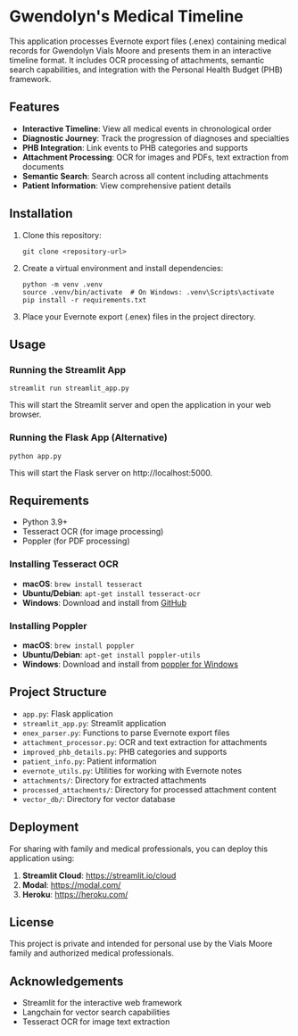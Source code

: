 # Gwendolyn's Medical Timeline

This application processes Evernote export files (.enex) containing medical records for Gwendolyn Vials Moore and presents them in an interactive timeline format. It includes OCR processing of attachments, semantic search capabilities, and integration with the Personal Health Budget (PHB) framework.

## Features

- **Interactive Timeline**: View all medical events in chronological order
- **Diagnostic Journey**: Track the progression of diagnoses and specialties
- **PHB Integration**: Link events to PHB categories and supports
- **Attachment Processing**: OCR for images and PDFs, text extraction from documents
- **Semantic Search**: Search across all content including attachments
- **Patient Information**: View comprehensive patient details

## Installation

1. Clone this repository:
   ```
   git clone <repository-url>
   ```

2. Create a virtual environment and install dependencies:
   ```
   python -m venv .venv
   source .venv/bin/activate  # On Windows: .venv\Scripts\activate
   pip install -r requirements.txt
   ```

3. Place your Evernote export (.enex) files in the project directory.

## Usage

### Running the Streamlit App

```
streamlit run streamlit_app.py
```

This will start the Streamlit server and open the application in your web browser.

### Running the Flask App (Alternative)

```
python app.py
```

This will start the Flask server on http://localhost:5000.

## Requirements

- Python 3.9+
- Tesseract OCR (for image processing)
- Poppler (for PDF processing)

### Installing Tesseract OCR

- **macOS**: `brew install tesseract`
- **Ubuntu/Debian**: `apt-get install tesseract-ocr`
- **Windows**: Download and install from [GitHub](https://github.com/UB-Mannheim/tesseract/wiki)

### Installing Poppler

- **macOS**: `brew install poppler`
- **Ubuntu/Debian**: `apt-get install poppler-utils`
- **Windows**: Download and install from [poppler for Windows](http://blog.alivate.com.au/poppler-windows/)

## Project Structure

- `app.py`: Flask application
- `streamlit_app.py`: Streamlit application
- `enex_parser.py`: Functions to parse Evernote export files
- `attachment_processor.py`: OCR and text extraction for attachments
- `improved_phb_details.py`: PHB categories and supports
- `patient_info.py`: Patient information
- `evernote_utils.py`: Utilities for working with Evernote notes
- `attachments/`: Directory for extracted attachments
- `processed_attachments/`: Directory for processed attachment content
- `vector_db/`: Directory for vector database

## Deployment

For sharing with family and medical professionals, you can deploy this application using:

1. **Streamlit Cloud**: https://streamlit.io/cloud
2. **Modal**: https://modal.com/
3. **Heroku**: https://heroku.com/

## License

This project is private and intended for personal use by the Vials Moore family and authorized medical professionals.

## Acknowledgements

- Streamlit for the interactive web framework
- Langchain for vector search capabilities
- Tesseract OCR for image text extraction
